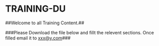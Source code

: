 # TRAINING-DU
##Welcome to all Training Content.##

###Please Download the file below and fillt the relevent sections. Once filled email it to xxx@y.com###
